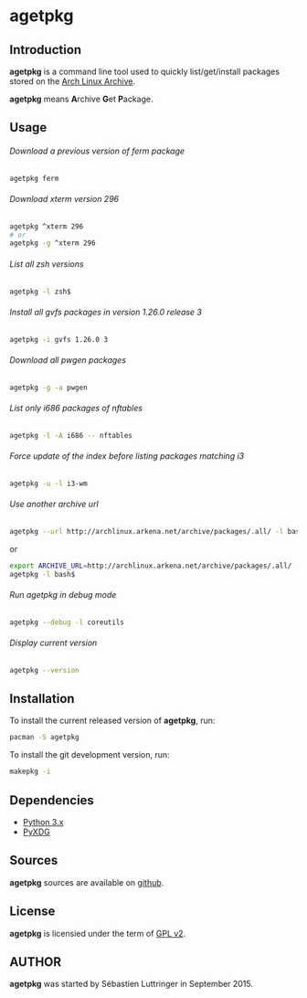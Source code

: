 agetpkg
=======

Introduction
------------
**agetpkg** is a command line tool used to quickly list/get/install packages stored on the [Arch Linux Archive](https://wiki.archlinux.org/index.php/Arch_Linux_Archive).

**agetpkg** means **A**rchive **G**et **P**ackage.

Usage
-----

###### Download a previous version of ferm package
```bash
agetpkg ferm
```

###### Download xterm version 296
```bash
agetpkg ^xterm 296
# or
agetpkg -g ^xterm 296
```

###### List all zsh versions
```bash
agetpkg -l zsh$
```

###### Install all gvfs packages in version 1.26.0 release 3
```bash
agetpkg -i gvfs 1.26.0 3
```

###### Download all pwgen packages
```bash
agetpkg -g -a pwgen
```

###### List only i686 packages of nftables
```bash
agetpkg -l -A i686 -- nftables
```

###### Force update of the index before listing packages matching i3
```bash
agetpkg -u -l i3-wm
```

###### Use another archive url
```bash
agetpkg --url http://archlinux.arkena.net/archive/packages/.all/ -l bash$
```
or
```bash
export ARCHIVE_URL=http://archlinux.arkena.net/archive/packages/.all/
agetpkg -l bash$
```

###### Run agetpkg in debug mode
```bash
agetpkg --debug -l coreutils
```

###### Display current version
```bash
agetpkg --version
```

Installation
------------

To install the current released version of **agetpkg**, run:
```bash
pacman -S agetpkg
```

To install the git development version, run:
```bash
makepkg -i
```

Dependencies
------------
- [Python 3.x](http://python.org/download/releases/)
- [PyXDG](http://freedesktop.org/wiki/Software/pyxdg)

Sources
-------
**agetpkg** sources are available on [github](https://github.com/seblu/agetpkg/).

License
-------
**agetpkg** is licensied under the term of [GPL v2](http://www.gnu.org/licenses/gpl-2.0.html).

AUTHOR
------
**agetpkg** was started by Sébastien Luttringer in September 2015.
